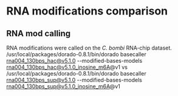 # RNA modifications comparison

## RNA mod calling
RNA modifications were called on the _C. bombi_ RNA-chip dataset.
/usr/local/packages/dorado-0.8.1/bin/dorado basecaller rna004_130bps_hac@v5.1.0 --modified-bases-models rna004_130bps_hac@v5.1.0_inosine_m6A@v1 
vs
/usr/local/packages/dorado-0.8.1/bin/dorado basecaller rna004_130bps_sup@v5.1.0 --modified-bases-models rna004_130bps_sup@v5.1.0_inosine_m6A@v1 
